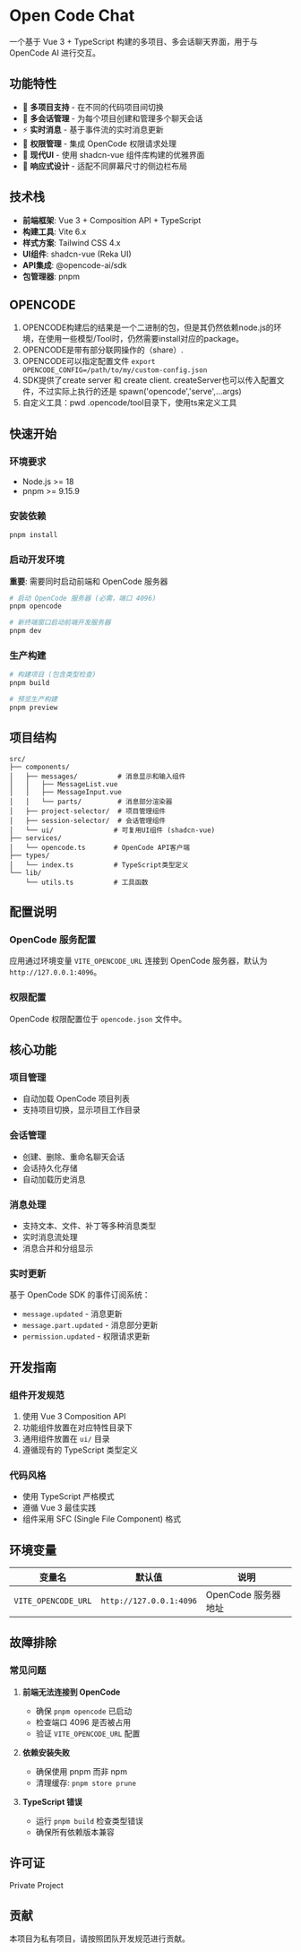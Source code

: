 # Open Code Chat

一个基于 Vue 3 + TypeScript 构建的多项目、多会话聊天界面，用于与 OpenCode AI 进行交互。

## 功能特性

- 🎯 **多项目支持** - 在不同的代码项目间切换
- 💬 **多会话管理** - 为每个项目创建和管理多个聊天会话
- ⚡ **实时消息** - 基于事件流的实时消息更新
- 🔧 **权限管理** - 集成 OpenCode 权限请求处理
- 🎨 **现代UI** - 使用 shadcn-vue 组件库构建的优雅界面
- 📱 **响应式设计** - 适配不同屏幕尺寸的侧边栏布局

## 技术栈

- **前端框架**: Vue 3 + Composition API + TypeScript
- **构建工具**: Vite 6.x
- **样式方案**: Tailwind CSS 4.x
- **UI组件**: shadcn-vue (Reka UI)
- **API集成**: @opencode-ai/sdk
- **包管理器**: pnpm

## OPENCODE

1. OPENCODE构建后的结果是一个二进制的包，但是其仍然依赖node.js的环境，在使用一些模型/Tool时，仍然需要install对应的package。
2. OPENCODE是带有部分联网操作的（share）.
3. OPENCODE可以指定配置文件 `export OPENCODE_CONFIG=/path/to/my/custom-config.json`
4. SDK提供了create server 和 create client. createServer也可以传入配置文件，不过实际上执行的还是 spawn('opencode','serve',...args)
5. 自定义工具：pwd .opencode/tool目录下，使用ts来定义工具

## 快速开始

### 环境要求

- Node.js >= 18
- pnpm >= 9.15.9

### 安装依赖

```bash
pnpm install
```

### 启动开发环境

**重要**: 需要同时启动前端和 OpenCode 服务器

```bash
# 启动 OpenCode 服务器 (必需，端口 4096)
pnpm opencode

# 新终端窗口启动前端开发服务器
pnpm dev
```

### 生产构建

```bash
# 构建项目 (包含类型检查)
pnpm build

# 预览生产构建
pnpm preview
```

## 项目结构

```
src/
├── components/
│   ├── messages/          # 消息显示和输入组件
│   │   ├── MessageList.vue
│   │   ├── MessageInput.vue
│   │   └── parts/         # 消息部分渲染器
│   ├── project-selector/  # 项目管理组件
│   ├── session-selector/  # 会话管理组件
│   └── ui/               # 可复用UI组件 (shadcn-vue)
├── services/
│   └── opencode.ts       # OpenCode API客户端
├── types/
│   └── index.ts          # TypeScript类型定义
└── lib/
    └── utils.ts          # 工具函数
```

## 配置说明

### OpenCode 服务配置

应用通过环境变量 `VITE_OPENCODE_URL` 连接到 OpenCode 服务器，默认为 `http://127.0.0.1:4096`。

### 权限配置

OpenCode 权限配置位于 `opencode.json` 文件中。

## 核心功能

### 项目管理

- 自动加载 OpenCode 项目列表
- 支持项目切换，显示项目工作目录

### 会话管理

- 创建、删除、重命名聊天会话
- 会话持久化存储
- 自动加载历史消息

### 消息处理

- 支持文本、文件、补丁等多种消息类型
- 实时消息流处理
- 消息合并和分组显示

### 实时更新

基于 OpenCode SDK 的事件订阅系统：

- `message.updated` - 消息更新
- `message.part.updated` - 消息部分更新
- `permission.updated` - 权限请求更新

## 开发指南

### 组件开发规范

1. 使用 Vue 3 Composition API
2. 功能组件放置在对应特性目录下
3. 通用组件放置在 `ui/` 目录
4. 遵循现有的 TypeScript 类型定义

### 代码风格

- 使用 TypeScript 严格模式
- 遵循 Vue 3 最佳实践
- 组件采用 SFC (Single File Component) 格式

## 环境变量

| 变量名              | 默认值                  | 说明                |
| ------------------- | ----------------------- | ------------------- |
| `VITE_OPENCODE_URL` | `http://127.0.0.1:4096` | OpenCode 服务器地址 |

## 故障排除

### 常见问题

1. **前端无法连接到 OpenCode**
   - 确保 `pnpm opencode` 已启动
   - 检查端口 4096 是否被占用
   - 验证 `VITE_OPENCODE_URL` 配置

2. **依赖安装失败**
   - 确保使用 pnpm 而非 npm
   - 清理缓存: `pnpm store prune`

3. **TypeScript 错误**
   - 运行 `pnpm build` 检查类型错误
   - 确保所有依赖版本兼容

## 许可证

Private Project

## 贡献

本项目为私有项目，请按照团队开发规范进行贡献。
